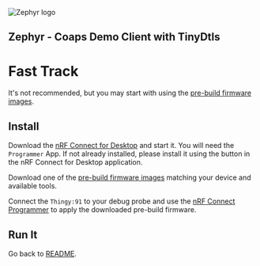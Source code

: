 ![Zephyr logo](https://github.com/zephyrproject-rtos/zephyr/raw/main/doc/_static/images/kite.png)

## Zephyr - Coaps Demo Client with TinyDtls

# Fast Track

It's not recommended, but you may start with using the [pre-build firmware images](../prebuild/). 

## Install 

Download the [nRF Connect for Desktop](https://www.nordicsemi.com/Products/Development-tools/nRF-Connect-for-desktop) and start it. You will need the `Programmer` App. If not already installed, please install it using the button in the nRF Connect for Desktop application.

Download one of the [pre-build firmware images](../prebuild/) matching your device and available tools.

Connect the `Thingy:91` to your debug probe and use the [nRF Connect Programmer](https://infocenter.nordicsemi.com/index.jsp?topic=/struct_nrftools/struct/nrftools_nrfconnect.html) to apply the downloaded pre-build firmware.

## Run It

Go back to [README](../README.md#run-it).
